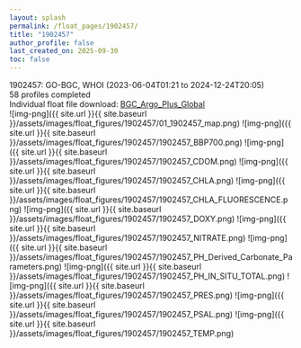 ```yaml
---
layout: splash
permalink: /float_pages/1902457/
title: "1902457"
author_profile: false
last_created_on: 2025-09-30
toc: false
---
```

 
1902457: GO-BGC, WHOI (2023-06-04T01:21 to 2024-12-24T20:05)\
58 profiles completed\
Individual float file download: [BGC_Argo_Plus_Global](https://ftp.soest.hawaii.edu/bgc_argo_plus/Individual_Floats/outliers_removed/1902457_Sprof_processed.nc)\
![img-png]({{ site.url }}{{ site.baseurl }}/assets/images/float_figures/1902457/01_1902457_map.png)
![img-png]({{ site.url }}{{ site.baseurl }}/assets/images/float_figures/1902457/1902457_BBP700.png)
![img-png]({{ site.url }}{{ site.baseurl }}/assets/images/float_figures/1902457/1902457_CDOM.png)
![img-png]({{ site.url }}{{ site.baseurl }}/assets/images/float_figures/1902457/1902457_CHLA.png)
![img-png]({{ site.url }}{{ site.baseurl }}/assets/images/float_figures/1902457/1902457_CHLA_FLUORESCENCE.png)
![img-png]({{ site.url }}{{ site.baseurl }}/assets/images/float_figures/1902457/1902457_DOXY.png)
![img-png]({{ site.url }}{{ site.baseurl }}/assets/images/float_figures/1902457/1902457_NITRATE.png)
![img-png]({{ site.url }}{{ site.baseurl }}/assets/images/float_figures/1902457/1902457_PH_Derived_Carbonate_Parameters.png)
![img-png]({{ site.url }}{{ site.baseurl }}/assets/images/float_figures/1902457/1902457_PH_IN_SITU_TOTAL.png)
![img-png]({{ site.url }}{{ site.baseurl }}/assets/images/float_figures/1902457/1902457_PRES.png)
![img-png]({{ site.url }}{{ site.baseurl }}/assets/images/float_figures/1902457/1902457_PSAL.png)
![img-png]({{ site.url }}{{ site.baseurl }}/assets/images/float_figures/1902457/1902457_TEMP.png)
